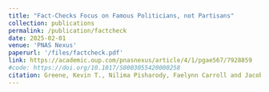 ```yaml
---
title: "Fact-Checks Focus on Famous Politicians, not Partisans"
collection: publications
permalink: /publication/factcheck
date: 2025-02-01
venue: 'PNAS Nexus'
paperurl: '/files/factcheck.pdf'
link: https://academic.oup.com/pnasnexus/article/4/1/pgae567/7928859
#code: https://doi.org/10.1017/S0003055420000258
citation: Greene, Kevin T., Nilima Pisharody, Faelynn Carroll and Jacob N. Shapiro. "Fact-Checks Focus on Famous Politicians, not Partisans." PNAS Nexus.
---
```



